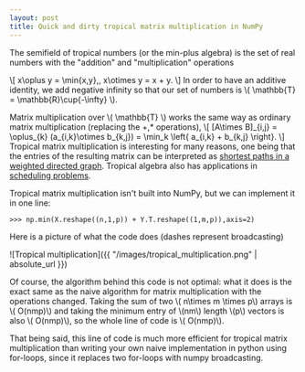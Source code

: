 ```yaml
---
layout: post
title: Quick and dirty tropical matrix multiplication in NumPy
---
```


The semifield of tropical numbers (or the min-plus algebra) is the set of real numbers 
with the "addition" and "multiplication" operations

\\[
x\oplus y = \min\{x,y\},\, x\otimes y = x + y.
\\]
In order to have an additive identity, we add negative infinity so that our set of numbers is \\( \mathbb{T} = \mathbb{R}\cup\{-\infty\} \\).

Matrix multiplication over \\( \mathbb{T} \\) works the same way as ordinary matrix multiplication (replacing the +,\* operations), 
\\[
\[A\times B\]\_{i,j} = \oplus_{k} (a_{i,k}\otimes b_{k,j}) = \min_k \left\{ a_{i,k} + b_{k,j} \right\}.
\\]
Tropical matrix multiplication is interesting for many reasons, one being that the entries of the resulting matrix can be interpreted as [shortest paths in a weighted directed graph](https://en.wikipedia.org/wiki/Min-plus_matrix_multiplication). Tropical algebra also has applications in [scheduling problems](https://golem.ph.utexas.edu/category/2013/03/project_planning_parallel_proc.html).

Tropical matrix multiplication isn't built into NumPy, but we can implement it in one line:

```>>> np.min(X.reshape((n,1,p)) + Y.T.reshape((1,m,p)),axis=2)```
  
Here is a picture of what the code does (dashes represent broadcasting)

![Tropical multiplication]({{ "/images/tropical_multiplication.png" | absolute_url }})

Of course, the algorithm behind this code is not optimal: what it does is the exact same as the naive algorithm for 
matrix multiplication with the operations changed. Taking the sum of two \\( n\times m \times p\\) 
arrays is \\( O(nmp)\\) and taking the minimum entry of \\(nm\\) length \\(p\\) vectors is also \\( O(nmp)\\), 
so the whole line of code is \\( O(nmp)\\).

That being said, this line of code is much more efficient for tropical matrix multiplication 
than writing your own naive implementation in python using for-loops, since it replaces two for-loops 
with numpy broadcasting.
